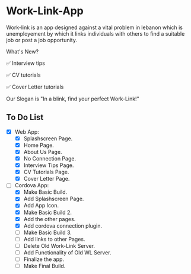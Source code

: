 # Work-Link-App
Work-link is an app designed against a vital problem in lebanon which is unemployement by which it links individuals with others to find a suitable job or post a job opportunity.

What's New?

✅ Interview tips

✅ CV tutorials

✅ Cover Letter tutorials

Our Slogan is "In a blink, find your perfect Work-Link!"

## To Do List
- [x] Web App:
  - [x] Splashscreen Page.
  - [x] Home Page.
  - [x] About Us Page.
  - [x] No Connection Page.
  - [x] Interview Tips Page.
  - [x] CV Tutorials Page.
  - [x] Cover Letter Page.
- [ ] Cordova App:
  - [x] Make Basic Build.
  - [x] Add Splashscreen Page.
  - [x] Add App Icon.
  - [x] Make Basic Build 2.
  - [x] Add the other pages.
  - [x] Add cordova connection plugin.
  - [ ] Make Basic Build 3.
  - [ ] Add links to other Pages.
  - [ ] Delete Old Work-Link Server.
  - [ ] Add Functionality of Old WL Server.
  - [ ] Finalize the app.
  - [ ] Make Final Build.